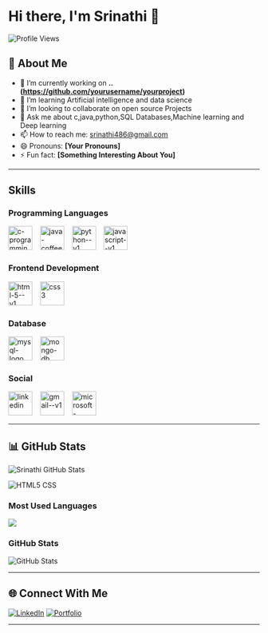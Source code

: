 # Hi there, I'm Srinathi 👋

![Profile Views](https://komarev.com/ghpvc/?username=yourusername&color=blueviolet)

## 🚀 About Me
- 🔭 I’m currently working on **.. (https://github.com/yourusername/yourproject)**
- 🌱 I’m learning Artificial intelligence and data science
- 👯 I’m looking to collaborate on open source Projects
- 💬 Ask me about c,java,python,SQL Databases,Machine learning and Deep learning  
- 📫 How to reach me: srinathi486@gmail.com
- 😄 Pronouns: **[Your Pronouns]**
- ⚡ Fun fact: **[Something Interesting About You]**

---

## Skills

### Programming Languages
<img width="48" height="48" src="https://img.icons8.com/color/48/c-programming.png" alt="c-programming"/> &nbsp;&nbsp;&nbsp;<img width="48" height="48" src="https://img.icons8.com/color/48/java-coffee-cup-logo--v1.png" alt="java-coffee-cup-logo--v1"/>  &nbsp;&nbsp;&nbsp;<img width="48" height="48" src="https://img.icons8.com/color/48/python--v1.png" alt="python--v1"/>  &nbsp;&nbsp;&nbsp;<img width="48" height="48" src="https://img.icons8.com/color/48/javascript--v1.png" alt="javascript--v1"/>

### Frontend Development
<img width="48" height="48" src="https://img.icons8.com/color/48/html-5--v1.png" alt="html-5--v1"/>  &nbsp;&nbsp;&nbsp;<img width="48" height="48" src="https://img.icons8.com/color/48/css3.png" alt="css3"/>

### Database
<img width="48" height="48" src="https://img.icons8.com/color/48/mysql-logo.png" alt="mysql-logo"/> &nbsp;&nbsp;&nbsp;<img width="48" height="48" src="https://img.icons8.com/color/48/mongo-db.png" alt="mongo-db"/>

### Social 
<img width="48" height="48" src="https://img.icons8.com/fluency/48/linkedin.png" alt="linkedin"/>&nbsp;&nbsp;&nbsp;&nbsp;<img width="48" height="48" src="https://img.icons8.com/color/48/gmail--v1.png" alt="gmail--v1"/>&nbsp;&nbsp;&nbsp;&nbsp;<img width="48" height="48" src="https://img.icons8.com/fluency/48/microsoft-outlook-2019.png" alt="microsoft-outlook-2019"/>


---

## 📊 GitHub Stats
![Srinathi GitHub Stats](https://github-readme-stats.vercel.app/api?username=yourusername&show_icons=true&theme=radical)

![HTML5  CSS](https://github-readme-stats.vercel.app/api/top-langs/?username=yourusername&layout=compact&theme=radical)

### Most Used Languages
![](https://github-readme-stats.vercel.app/api/top-langs/?username=ARAVINDH-ENG&layout=compact&theme=radical)

### GitHub Stats
![GitHub Stats](https://github-readme-stats.vercel.app/api?username=ARAVINDH-ENG&show_icons=true&theme=radical)

---



## 🌐 Connect With Me
[![LinkedIn](https://img.shields.io/badge/-LinkedIn-blue?style=flat-square&logo=Linkedin&logoColor=white&link=https://linkedin.com/in/yourprofile)](https://www.linkedin.com/in/srinathi-k-739236306?)
[![Portfolio](https://img.shields.io/badge/-Portfolio-blueviolet?style=flat-square&logo=html5&logoColor=white&link=https://yourportfolio.com)](https://yourportfolio.com)

---



